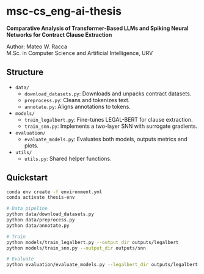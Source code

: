 # msc-cs_eng-ai-thesis

**Comparative Analysis of Transformer-Based LLMs and Spiking Neural Networks for Contract Clause Extraction**

Author: Mateo W. Racca  
M.Sc. in Computer Science and Artificial Intelligence, URV

## Structure

- `data/`  
  - `download_datasets.py`: Downloads and unpacks contract datasets.  
  - `preprocess.py`: Cleans and tokenizes text.  
  - `annotate.py`: Aligns annotations to tokens.  
- `models/`  
  - `train_legalbert.py`: Fine-tunes LEGAL-BERT for clause extraction.  
  - `train_snn.py`: Implements a two-layer SNN with surrogate gradients.  
- `evaluation/`  
  - `evaluate_models.py`: Evaluates both models, outputs metrics and plots.  
- `utils/`  
  - `utils.py`: Shared helper functions.  

## Quickstart

```bash
conda env create -f environment.yml
conda activate thesis-env

# Data pipeline
python data/download_datasets.py
python data/preprocess.py
python data/annotate.py

# Train
python models/train_legalbert.py --output_dir outputs/legalbert
python models/train_snn.py --output_dir outputs/snn

# Evaluate
python evaluation/evaluate_models.py --legalbert_dir outputs/legalbert --snn_model outputs/snn/snn_model.pt
```
